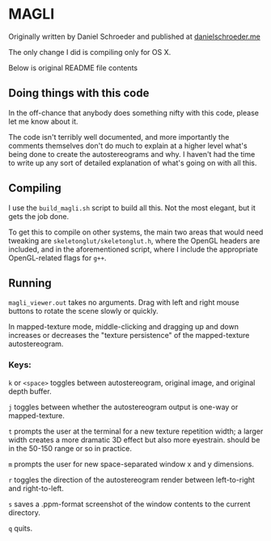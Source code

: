 # MAGLI

Originally written by Daniel Schroeder and published at [danielschroeder.me](http://danielschroeder.me/projects/magliv2.html)

The only change I did is compiling only for OS X.

Below is original README file contents

## Doing things with this code
  
  In the off-chance that anybody does something nifty with this
  code, please let me know about it.

  The code isn't terribly well documented, and more importantly the
  comments themselves don't do much to explain at a higher level what's
  being done to create the autostereograms and why. I haven't had the
  time to write up any sort of detailed explanation of what's going on
  with all this.

## Compiling

  I use the `build_magli.sh` script to build all this. Not the most elegant,
  but it gets the job done.

  To get this to compile on other systems, the main two areas that would
  need tweaking are `skeletonglut/skeletonglut.h`, where the OpenGL headers
  are included, and in the aforementioned script, where I include the
  appropriate OpenGL-related flags for `g++`.

## Running

  `magli_viewer.out` takes no arguments. Drag with left and right mouse
  buttons to rotate the scene slowly or quickly.

  In mapped-texture mode, middle-clicking and dragging up and down
  increases or decreases the "texture persistence" of the
  mapped-texture autostereogram.

### Keys:
  `k` or `<space>` toggles between autostereogram, original image, and
  original depth buffer.

  `j` toggles between whether the autostereogram output is one-way
  or mapped-texture.

  `t` prompts the user at the terminal for a new texture repetition
  width; a larger width creates a more dramatic 3D effect but also more
  eyestrain. should be in the 50-150 range or so in practice.

  `m` prompts the user for new space-separated window x and y
  dimensions.

  `r` toggles the direction of the autostereogram render between
  left-to-right and right-to-left.

  `s` saves a .ppm-format screenshot of the window contents to the current
  directory.

  `q` quits.
